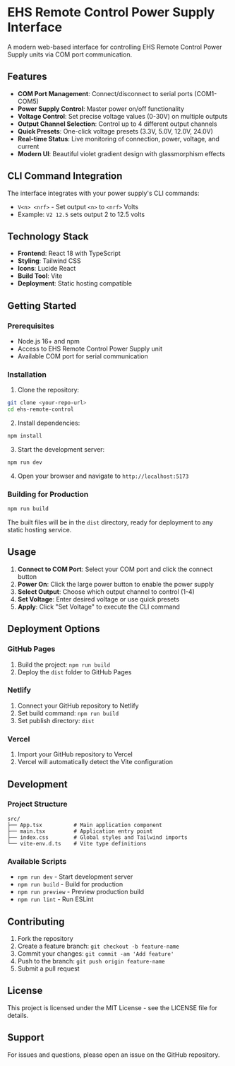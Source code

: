 # EHS Remote Control Power Supply Interface

A modern web-based interface for controlling EHS Remote Control Power Supply units via COM port communication.

## Features

- **COM Port Management**: Connect/disconnect to serial ports (COM1-COM5)
- **Power Supply Control**: Master power on/off functionality
- **Voltage Control**: Set precise voltage values (0-30V) on multiple outputs
- **Output Channel Selection**: Control up to 4 different output channels
- **Quick Presets**: One-click voltage presets (3.3V, 5.0V, 12.0V, 24.0V)
- **Real-time Status**: Live monitoring of connection, power, voltage, and current
- **Modern UI**: Beautiful violet gradient design with glassmorphism effects

## CLI Command Integration

The interface integrates with your power supply's CLI commands:
- `V<n> <nrf>` - Set output `<n>` to `<nrf>` Volts
- Example: `V2 12.5` sets output 2 to 12.5 volts

## Technology Stack

- **Frontend**: React 18 with TypeScript
- **Styling**: Tailwind CSS
- **Icons**: Lucide React
- **Build Tool**: Vite
- **Deployment**: Static hosting compatible

## Getting Started

### Prerequisites

- Node.js 16+ and npm
- Access to EHS Remote Control Power Supply unit
- Available COM port for serial communication

### Installation

1. Clone the repository:
```bash
git clone <your-repo-url>
cd ehs-remote-control
```

2. Install dependencies:
```bash
npm install
```

3. Start the development server:
```bash
npm run dev
```

4. Open your browser and navigate to `http://localhost:5173`

### Building for Production

```bash
npm run build
```

The built files will be in the `dist` directory, ready for deployment to any static hosting service.

## Usage

1. **Connect to COM Port**: Select your COM port and click the connect button
2. **Power On**: Click the large power button to enable the power supply
3. **Select Output**: Choose which output channel to control (1-4)
4. **Set Voltage**: Enter desired voltage or use quick presets
5. **Apply**: Click "Set Voltage" to execute the CLI command

## Deployment Options

### GitHub Pages
1. Build the project: `npm run build`
2. Deploy the `dist` folder to GitHub Pages

### Netlify
1. Connect your GitHub repository to Netlify
2. Set build command: `npm run build`
3. Set publish directory: `dist`

### Vercel
1. Import your GitHub repository to Vercel
2. Vercel will automatically detect the Vite configuration

## Development

### Project Structure
```
src/
├── App.tsx          # Main application component
├── main.tsx         # Application entry point
├── index.css        # Global styles and Tailwind imports
└── vite-env.d.ts    # Vite type definitions
```

### Available Scripts

- `npm run dev` - Start development server
- `npm run build` - Build for production
- `npm run preview` - Preview production build
- `npm run lint` - Run ESLint

## Contributing

1. Fork the repository
2. Create a feature branch: `git checkout -b feature-name`
3. Commit your changes: `git commit -am 'Add feature'`
4. Push to the branch: `git push origin feature-name`
5. Submit a pull request

## License

This project is licensed under the MIT License - see the LICENSE file for details.

## Support

For issues and questions, please open an issue on the GitHub repository.

